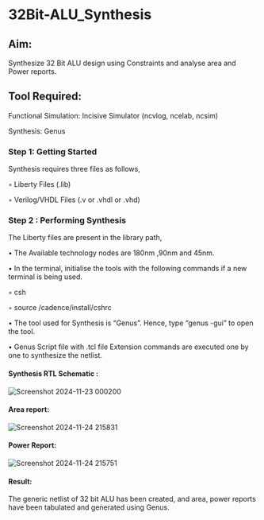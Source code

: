 # 32Bit-ALU_Synthesis

## Aim:

Synthesize 32 Bit ALU design using Constraints and analyse area and Power reports.

## Tool Required:

Functional Simulation: Incisive Simulator (ncvlog, ncelab, ncsim)

Synthesis: Genus

### Step 1: Getting Started

Synthesis requires three files as follows,

◦ Liberty Files (.lib)

◦ Verilog/VHDL Files (.v or .vhdl or .vhd)

### Step 2 : Performing Synthesis

The Liberty files are present in the library path,

• The Available technology nodes are 180nm ,90nm and 45nm.

• In the terminal, initialise the tools with the following commands if a new terminal is being
used.

◦ csh

◦ source /cadence/install/cshrc

• The tool used for Synthesis is “Genus”. Hence, type “genus -gui” to open the tool.

• Genus Script file with .tcl file Extension commands are executed one by one to synthesize the netlist.

#### Synthesis RTL Schematic :
![Screenshot 2024-11-23 000200](https://github.com/user-attachments/assets/b4491aab-ea83-4781-8ab1-a3c8812830ab)

#### Area report:
![Screenshot 2024-11-24 215831](https://github.com/user-attachments/assets/c7ff76b3-5b59-44ba-a7fb-a3aa06d513ca)

#### Power Report:
![Screenshot 2024-11-24 215751](https://github.com/user-attachments/assets/86dc0322-a848-4649-9ce8-d57c6d94f3b9)

#### Result: 

The generic netlist of 32 bit ALU  has been created, and area, power reports have been tabulated and generated using Genus.
